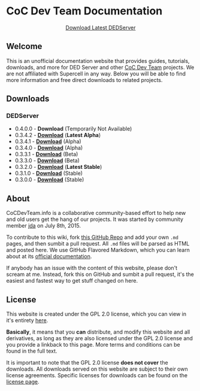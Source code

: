 # CoC Dev Team Documentation

<center><a href="https://cocdevteam.info/latest.html" class="btn btn-primary">Download Latest DEDServer</a></center>

## Welcome
This is an unofficial documentation website that provides guides, tutorials, downloads, and more for DED Server and other [CoC Dev Team](http://www.cocdevteam.com/) projects. We are not affiliated with Supercell in any way. Below you will be able to find more information and free direct downloads to related projects.

## Downloads

### DEDServer

 * 0.4.0.0 - **Download** (Temporarily Not Available)
 * 0.3.4.2 - **[Download](https://cocdevteam.info/downloads/dedserver/DEDServer-0.3.4.2.zip)** (**Latest Alpha**)
 * 0.3.4.1 - **[Download](https://cocdevteam.info/downloads/dedserver/DEDServer-0.3.4.1.zip)** (Alpha)
 * 0.3.4.0 - **[Download](https://cocdevteam.info/downloads/dedserver/DEDServer-0.3.4.0.zip)** (Alpha)
 * 0.3.3.1 - **[Download](https://cocdevteam.info/downloads/dedserver/DEDServer-0.3.3.1.zip)** (Beta)
 * 0.3.3.0 - **[Download](https://cocdevteam.info/downloads/dedserver/DEDServer-0.3.3.0.zip)** (Beta)
 * 0.3.2.0 - **[Download](https://cocdevteam.info/downloads/dedserver/DEDServer-0.3.2.0.zip)** (**Latest Stable**)
 * 0.3.1.0 - **[Download](https://cocdevteam.info/downloads/dedserver/DEDServer-0.3.1.0.zip)** (Stable)
 * 0.3.0.0 - **[Download](https://cocdevteam.info/downloads/dedserver/DEDServer-0.3.0.0.zip)** (Stable)

## About
CoCDevTeam.info is a collaborative community-based effort to help new and old users get the hang of our projects. It was started by community member [jda](http://www.cocdevteam.com/forum/member.php?action=profile&uid=209) on July 8th, 2015. 

To contribute to this wiki, fork [this GitHub Repo](https://github.com/JonahAragon/ded-info) and add your own `.md` pages, and then sumbit a pull request. All `.md` files will be parsed as HTML and posted here. We use GitHub Flavored Markdown, which you can learn about at its [official documentation](https://help.github.com/articles/github-flavored-markdown/).

If anybody has an issue with the content of this website, please don't scream at me. Instead, fork this on GitHub and sumbit a pull request, it's the easiest and fastest way to get stuff changed on here.

## License
This website is created under the GPL 2.0 license, which you can view in it's entirety [here](http://cocdevteam.info/LICENSE).

**Basically**, it means that you **can** distribute, and modify this website and all derivatives, as long as they are also licensed under the GPL 2.0 license and you provide a linkback to this page. More terms and conditions can be found in the full text.

It is important to note that the GPL 2.0 license **does not cover** the downloads. All downloads served on this website are subject to their own license agreements. Specific licenses for downloads can be found on the [license page](software-licences.md).
